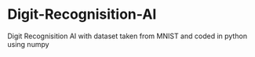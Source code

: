 # Digit-Recognisition-AI

Digit Recognisition AI with dataset taken from MNIST and coded in python using numpy 

